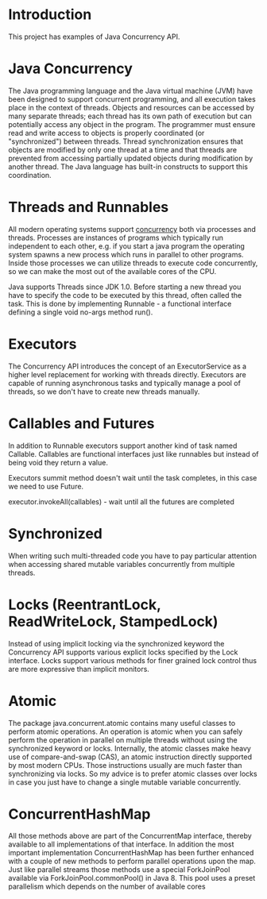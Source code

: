 # Introduction

This project has examples of Java Concurrency API.

# Java Concurrency

The Java programming language and the Java virtual machine (JVM) have been designed to support concurrent programming, and all execution takes place in the context of threads. Objects and resources can be accessed by many separate threads; each thread has its own path of execution but can potentially access any object in the program. The programmer must ensure read and write access to objects is properly coordinated (or "synchronized") between threads. Thread synchronization ensures that objects are modified by only one thread at a time and that threads are prevented from accessing partially updated objects during modification by another thread. The Java language has built-in constructs to support this coordination.

# Threads and Runnables

All modern operating systems support [concurrency](https://winterbe.com/posts/2015/04/07/java8-concurrency-tutorial-thread-executor-examples/) both via processes and threads. Processes are instances of programs which typically run independent to each other, e.g. if you start a java program the operating system spawns a new process which runs in parallel to other programs. Inside those processes we can utilize threads to execute code concurrently, so we can make the most out of the available cores of the CPU.

Java supports Threads since JDK 1.0. Before starting a new thread you have to specify the code to be executed by this thread, often called the task. This is done by implementing Runnable - a functional interface defining a single void no-args method run().

# Executors

The Concurrency API introduces the concept of an ExecutorService as a higher level replacement for working with threads directly. Executors are capable of running asynchronous tasks and typically manage a pool of threads, so we don't have to create new threads manually.

# Callables and Futures

In addition to Runnable executors support another kind of task named Callable. Callables are functional interfaces just like runnables but instead of being void they return a value.

Executors summit method doesn't wait until the task completes, in this case we need to use Future.

executor.invokeAll(callables) - wait until all the futures are completed

# Synchronized

When writing such multi-threaded code you have to pay particular attention when accessing shared mutable variables concurrently from multiple threads.

# Locks (ReentrantLock, ReadWriteLock, StampedLock)

Instead of using implicit locking via the synchronized keyword the Concurrency API supports various explicit locks specified by the Lock interface. Locks support various methods for finer grained lock control thus are more expressive than implicit monitors.

# Atomic

The package java.concurrent.atomic contains many useful classes to perform atomic operations. An operation is atomic when you can safely perform the operation in parallel on multiple threads without using the synchronized keyword or locks.
Internally, the atomic classes make heavy use of compare-and-swap (CAS), an atomic instruction directly supported by most modern CPUs. Those instructions usually are much faster than synchronizing via locks. So my advice is to prefer atomic classes over locks in case you just have to change a single mutable variable concurrently.

# ConcurrentHashMap

All those methods above are part of the ConcurrentMap interface, thereby available to all implementations of that interface. In addition the most important implementation ConcurrentHashMap has been further enhanced with a couple of new methods to perform parallel operations upon the map.
Just like parallel streams those methods use a special ForkJoinPool available via ForkJoinPool.commonPool() in Java 8. This pool uses a preset parallelism which depends on the number of available cores 
